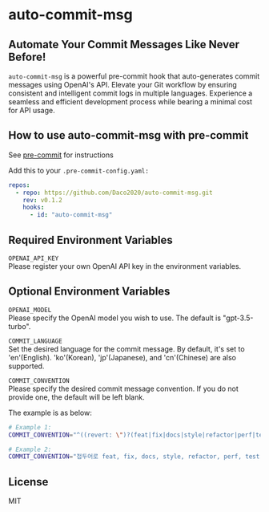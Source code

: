 # auto-commit-msg

## Automate Your Commit Messages Like Never Before!

`auto-commit-msg` is a powerful pre-commit hook that auto-generates commit messages using OpenAI's API. Elevate your Git workflow by ensuring consistent and intelligent commit logs in multiple languages. Experience a seamless and efficient development process while bearing a minimal cost for API usage.

## How to use auto-commit-msg with pre-commit

See [pre-commit](https://github.com/pre-commit/pre-commit) for instructions

Add this to your `.pre-commit-config.yaml:`

```yaml
repos:
  - repo: https://github.com/Daco2020/auto-commit-msg.git
    rev: v0.1.2
    hooks:
      - id: "auto-commit-msg"
```

## Required Environment Variables

`OPENAI_API_KEY`  
Please register your own OpenAI API key in the environment variables.

## Optional Environment Variables

`OPENAI_MODEL`  
Please specify the OpenAI model you wish to use. The default is "gpt-3.5-turbo".

`COMMIT_LANGUAGE`  
Set the desired language for the commit message. By default, it's set to 'en'(English). 'ko'(Korean), 'jp'(Japanese), and 'cn'(Chinese) are also supported.

`COMMIT_CONVENTION`  
Please specify the desired commit message convention. If you do not provide one, the default will be left blank. 

The example is as below:  
```sh
# Example 1:
COMMIT_CONVENTION="^((revert: \")?(feat|fix|docs|style|refactor|perf|test|ci|build|chore)(\(.*\))?!!?:\s.{1,50})"

# Example 2:
COMMIT_CONVENTION="접두어로 feat, fix, docs, style, refactor, perf, test, ci, build, chore 중 하나를 사용하세요. (예시: feat: 로그인 기능 추가)"
```


## License

MIT